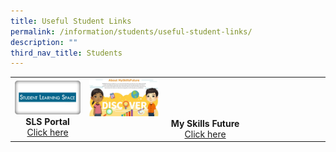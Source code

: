 ```yaml
---
title: Useful Student Links
permalink: /information/students/useful-student-links/
description: ""
third_nav_title: Students
---
```

<table>
<tbody>
<tr>
<td><img src="/images/sls.png">
<div style="text-align: center;"><strong>SLS Portal</strong></div>
<div style="text-align: center;"><a href="https://vle.learning.moe.edu.sg/login" target="_blank" rel="noopener">Click here</a></div>
</td>
<td><img style="width: 30%;" src="/images/msf.jpg" />
<div style="text-align: center;"><strong>My Skills Future</strong></div>
<div style="text-align: center;"><a href="https://www.myskillsfuture.sg/content/student/en/secondary.html" target="_blank" rel="noopener">Click here</a></div>
</td>
</tr>
</tbody>
</table>